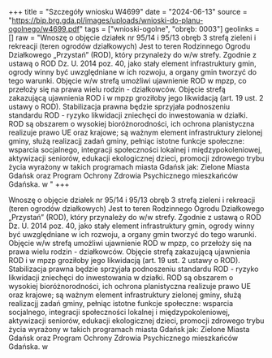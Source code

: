 +++
title = "Szczegóły wniosku W4699"
date = "2024-06-13"
source = "https://bip.brg.gda.pl/images/uploads/wnioski-do-planu-ogolnego/w4699.pdf"
tags = ["wnioski-ogolne", "obręb: 0003"]
geolinks = []
raw = "Wnoszę o objęcie działek nr 95/14 i 95/13 obręb 3 strefą zieleni i rekreacji (teren ogrodów  działkowych) Jest to teren Rodzinnego Ogrodu Działkowego „Przystań” (ROD), który przynależy do w/w strefy.  Zgodnie z ustawą o ROD Dz. U. 2014 poz. 40, jako stały element infrastruktury gmin, ogrody winny być  uwzględniane w ich rozwoju, a organy gmin tworzyć do tego warunki. Objęcie w/w strefą umożliwi ujawnienie ROD w mpzp, co przełoży się na prawa wielu rodzin - działkowców. Objęcie strefą zakazującą ujawnienia ROD i w mpzp groziłoby jego likwidacją (art. 19 ust. 2 ustawy o ROD). Stabilizacja prawna będzie sprzyjała  podnoszeniu standardu ROD - ryzyko likwidacji zniechęci do inwestowania w działki. ROD są obszarem o  wysokiej bioróżnorodności, ich ochrona planistyczna realizuje prawo UE oraz krajowe; są ważnym element  infrastruktury zielonej gminy, służą realizacjj zadań gminy, pełniąc istotne funkcje społeczne: wsparcia  socjalnego, integracji społeczności lokalnej i międzypokoleniowej, aktywizacji seniorów, edukacji ekologicznej  dzieci, promocji zdrowego trybu życia wyrażony w takich programach miasta Gdańsk jak: Zielone Miasta  Gdańsk oraz Program Ochrony Zdrowia Psychicznego mieszkańców Gdańska. w  "
+++

Wnoszę o objęcie działek nr 95/14 i 95/13 obręb 3 strefą zieleni i rekreacji (teren ogrodów 
działkowych) Jest to teren Rodzinnego Ogrodu Działkowego „Przystań” (ROD), który przynależy do w/w strefy. 
Zgodnie z ustawą o ROD Dz. U. 2014 poz. 40, jako stały element infrastruktury gmin, ogrody winny być 
uwzględniane w ich rozwoju, a organy gmin tworzyć do tego warunki. Objęcie w/w strefą umożliwi ujawnienie
ROD w mpzp, co przełoży się na prawa wielu rodzin - działkowców. Objęcie strefą zakazującą ujawnienia ROD i
w mpzp groziłoby jego likwidacją (art. 19 ust. 2 ustawy o ROD). Stabilizacja prawna będzie sprzyjała 
podnoszeniu standardu ROD - ryzyko likwidacji zniechęci do inwestowania w działki. ROD są obszarem o 
wysokiej bioróżnorodności, ich ochrona planistyczna realizuje prawo UE oraz krajowe; są ważnym element 
infrastruktury zielonej gminy, służą realizacjj zadań gminy, pełniąc istotne funkcje społeczne: wsparcia 
socjalnego, integracji społeczności lokalnej i międzypokoleniowej, aktywizacji seniorów, edukacji ekologicznej 
dzieci, promocji zdrowego trybu życia wyrażony w takich programach miasta Gdańsk jak: Zielone Miasta 
Gdańsk oraz Program Ochrony Zdrowia Psychicznego mieszkańców Gdańska. w 



